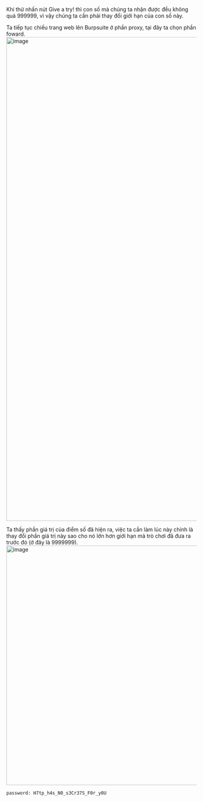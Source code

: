 Khi thử nhấn nút Give a try! thì con số mà chúng ta nhận được đều không quá 999999, vì vậy chúng ta cần phải thay đổi giới hạn của con số này.  

Ta tiếp tục chiếu trang web lên Burpsuite ở phần proxy, tại đây ta chọn phần foward.  
  <img width="1280" alt="image" src="https://user-images.githubusercontent.com/125866921/220983095-026329d4-85a5-46d6-b9a2-68cf4e34b76d.png">

Ta thấy phần giá trị của điểm số đã hiện ra, việc ta cần làm lúc này chính là thay đổi phần giá trị này sao cho nó lớn hơn giới hạn mà trò chơi đã đưa ra trước đó (ở đây là 9999999).  
  <img width="634" alt="image" src="https://user-images.githubusercontent.com/125866921/220983561-979912d4-d5ed-4a49-b26d-1219697511c8.png">  
  
    password: H7tp_h4s_N0_s3Cr37S_F0r_y0U
